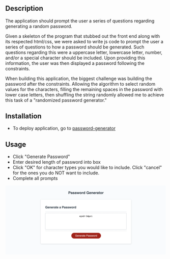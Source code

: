 # <password-generator>

## Description

The application should prompt the user a series of questions regarding generating a random password.

Given a skeleton of the program that stubbed out the front end along with its respected html/css, we were asked to write js code to prompt the user a series of questions to how a password should be generated. Such questions regarding this were a uppercase letter, lowercase letter, number, and/or a special character should be included. Upon providing this information, the user was then displayed a password following the constraints. 

When building this application, the biggest challenge was building the password after the constraints. Allowing the algorithm to select random values for the characters, filling the remaining spaces in the password with lower case letters, then shuffling the string randomly allowed me to achieve this task of a "randomized password generator."


## Installation

 * To deploy application, go to [password-generator](https://erickjavalos.github.io/password-generator/)

## Usage

 * Click "Generate Password"
 * Enter desired length of password into box
 * Click "OK" for character types you would like to include. Click "cancel" for the ones you do NOT want to include.
 * Complete all prompts

![Screenshot](assets/images/password-generator.png)